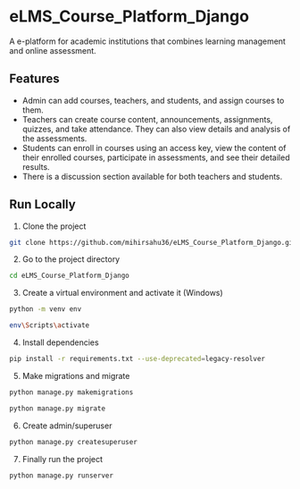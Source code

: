 # eLMS_Course_Platform_Django

A e-platform for academic institutions that combines learning management and online assessment.

## Features

- Admin can add courses, teachers, and students, and assign courses to them.
- Teachers can create course content, announcements, assignments, quizzes, and take attendance. They can also view details and analysis of the assessments.
- Students can enroll in courses using an access key, view the content of their enrolled courses, participate in assessments, and see their detailed results.
- There is a discussion section available for both teachers and students.

## Run Locally

1. Clone the project

```bash
git clone https://github.com/mihirsahu36/eLMS_Course_Platform_Django.git
```

2. Go to the project directory

```bash
cd eLMS_Course_Platform_Django
```

3. Create a virtual environment and activate it (Windows)

```bash
python -m venv env
```

```bash
env\Scripts\activate
```

4. Install dependencies

```bash
pip install -r requirements.txt --use-deprecated=legacy-resolver
```

5. Make migrations and migrate

```bash
python manage.py makemigrations
```

```bash
python manage.py migrate
```

6. Create admin/superuser

```bash
python manage.py createsuperuser
```

7. Finally run the project

```bash
python manage.py runserver
```

